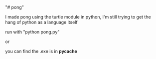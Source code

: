 "# pong" 

I made pong using the turtle module in python, I'm still trying to get the hang of python as a language itself

run with "python pong.py"

or

you can find the .exe is in __pycache__